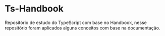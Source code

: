 # Ts-Handbook
Repositório de estudo do TypeScript com base no Handbook, nesse repositório foram aplicados alguns conceitos com base na documentação.
